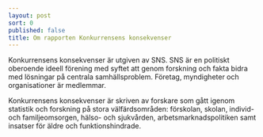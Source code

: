 ```yaml
---
layout: post
sort: 0
published: false
title: Om rapporten Konkurrensens konsekvenser
---
```

Konkurrensens konsekvenser är utgiven av SNS. SNS är en politiskt oberoende ideell förening med syftet att genom forskning och fakta bidra med lösningar på centrala samhällsproblem. Företag, myndigheter och organisationer är medlemmar. 

Konkurrensens konsekvenser är skriven av forskare som gått igenom statistik och forskning på stora välfärdsområden: förskolan, skolan, individ- och familjeomsorgen, hälso- och sjukvården, arbetsmarknadspolitiken samt insatser för äldre och funktionshindrade.
